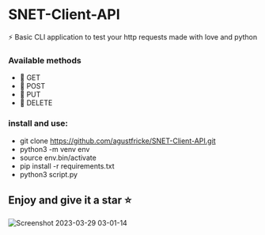 # SNET-Client-API

⚡  Basic CLI application to test your http requests made with love and python 

### Available methods

- :satellite: GET 
- :satellite: POST 
- :satellite: PUT 
- :satellite: DELETE

### install and use:
- git clone https://github.com/agustfricke/SNET-Client-API.git
- python3 -m venv env
- source env.bin/activate
- pip install -r requirements.txt
- python3 script.py

## Enjoy and give it a star ⭐
![Screenshot 2023-03-29 03-01-14](https://user-images.githubusercontent.com/110266171/228440627-a5021460-93b2-4fc7-ae67-2857cebf90c7.png)
